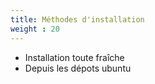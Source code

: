 ```yaml
---
title: Méthodes d'installation
weight : 20
---
```



- Installation toute fraîche 
- Depuis les dépots ubuntu